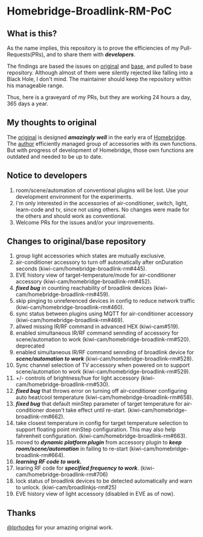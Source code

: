 # Homebridge-Broadlink-RM-PoC

## What is this?
As the name implies, this repository is to prove the efficiencies of my Pull-Requests(PRs), and to share them with ___developers___.

The findings are based the issues on [original](https://github.com/lprhodes/homebridge-broadlink-rm) and [base](https://github.com/kiwi-cam/homebridge-broadlink-rm), and pulled to base repository. Although almost of them were silently rejected like falling into a Black Hole, I don't mind. The maintainer should keep the repository within his manageable range.

Thus, here is a graveyard of my PRs, but they are working 24 hours a day, 365 days a year.

## My thoughts to original

The [original](https://github.com/lprhodes/homebridge-broadlink-rm) is designed ___amazingly well___ in the early era of [Homebridge](https://github.com/homebridge/homebridge). The [author](https://github.com/lprhodes) efficiently managed group of accessories with its own functions. But with progress of development of Homebridge, those own functions are outdated and needed to be up to date.

## Notice to developers

1. room/scene/automation of conventional plugins will be lost. Use your development environment for the experiments.
2. I'm only interested in the accessories of air-conditioner, switch, light, learn-code and tv, since not using others. No changes were made for the others and should work as conventional.
3. Welcome PRs for the issues and/or your improvements.

## Changes to original/base repository

1. group light accessories which states are mutually exclusive.
2. air-conditioner accessory to turn off automatically after onDuration seconds (kiwi-cam/homebridge-broadlink-rm#445).
3. EVE history view of target-temperature/mode for air-conditioner accessory (kiwi-cam/homebridge-broadlink-rm#452).
4. ___fixed bug___ in counting reachability of broadlink devices (kiwi-cam/homebridge-broadlink-rm#459).
5. skip pinging to unreferenced devices in config to reduce network traffic (kiwi-cam/homebridge-broadlink-rm#460).
6. sync status between plugins using MQTT for air-conditioner accessory (kiwi-cam/homebridge-broadlink-rm#469).
7. allwed missing IR/RF command in advanced HEX (kiwi-cam#519).
8. enabled simultaneous IR/RF command sennding of accessory for scene/automation to work (kiwi-cam/homebridge-broadlink-rm#520). deprecated
9. enabled simultaneous IR/RF command sennding of broadlink device for ___scene/automation to work___ (kiwi-cam/homebridge-broadlink-rm#528).
10. Sync channel selection of TV accessory when powered on to support scene/automation to work (kiwi-cam/homebridge-broadlink-rm#529).
11. +/- controls of brightness/hue for light accessory (kiwi-cam/homebridge-broadlink-rm#530). 
12. ___fixed bug___ that throws error on turning off air-conditioner configuring auto heat/cool temperature (kiwi-cam/homebridge-broadlink-rm#658).
13. ___fixed bug___ that default minStep parameter of target temperature for air-conditioner doesn't take effect until re-start. (kiwi-cam/homebridge-broadlink-rm#662).
14. take closest temperature in config for target temperature selection to support floating point minStep configuration. This may also help fahrenheit configuration. (kiwi-cam/homebridge-broadlink-rm#663).
15. moved to ___dynamic platform plugin___ from accessory plugin to ___keep room/scene/automation___ in failing to re-start (kiwi-cam/homebridge-broadlink-rm#664).
16. ___learning RF code to work.___
17. learing RF code for ___specified frequency to work___. (kiwi-cam/homebridge-broadlink-rm#706)
18. lock status of broadlink devices to be detected automatically and warn to unlock. (kiwi-cam/broadlinkjs-rm#25)
19. EVE history view of light accessory (disabled in EVE as of now).

## Thanks
[@lprhodes](https://github.com/lprhodes/homebridge-broadlink-rm) for your amazing original work.
